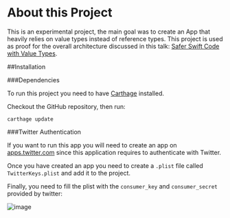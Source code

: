 # About this Project

This is an experimental project, the main goal was to create an App that heavily relies on value types instead of reference types.
This project is used as proof for the overall architecture discussed in this talk: [Safer Swift Code with Value Types](https://speakerdeck.com/benjamin_encz/safer-swift-code-with-value-types).

##Installation

###Dependencies

To run this project you need to have [Carthage](https://github.com/Carthage/Carthage) installed.

Checkout the GitHub repository, then run:

	carthage update
	
###Twitter Authentication

If you want to run this app you will need to create an app on [apps.twitter.com](https://apps.twitter.com) since this application requires to authenticate with Twitter.

Once you have created an app you need to create a `.plist` file called `TwitterKeys.plist` and add it to the project.

Finally, you need to fill the plist with the `consumer_key` and `consumer_secret` provided by twitter:

![image](Readme/twitter_key_setup.png)
